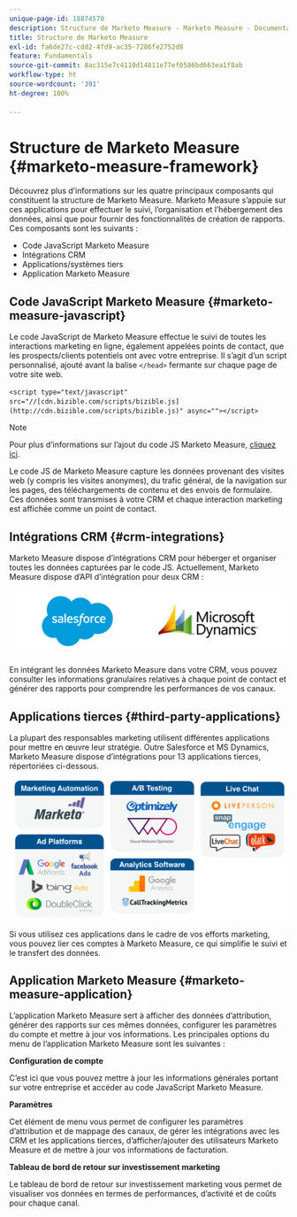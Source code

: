 ```yaml
---
unique-page-id: 18874570
description: Structure de Marketo Measure - Marketo Measure - Documentation du produit
title: Structure de Marketo Measure
exl-id: fa6de27c-cdd2-4fd9-ac35-7286fe2752d8
feature: Fundamentals
source-git-commit: 8ac315e7c4110d14811e77ef0586bd663ea1f8ab
workflow-type: ht
source-wordcount: '391'
ht-degree: 100%

---
```


# Structure de Marketo Measure {#marketo-measure-framework}

Découvrez plus d’informations sur les quatre principaux composants qui constituent la structure de Marketo Measure. Marketo Measure s’appuie sur ces applications pour effectuer le suivi, l’organisation et l’hébergement des données, ainsi que pour fournir des fonctionnalités de création de rapports. Ces composants sont les suivants :

* Code JavaScript Marketo Measure
* Intégrations CRM
* Applications/systèmes tiers
* Application Marketo Measure

## Code JavaScript Marketo Measure {#marketo-measure-javascript}

Le code JavaScript de Marketo Measure effectue le suivi de toutes les interactions marketing en ligne, également appelées points de contact, que les prospects/clients potentiels ont avec votre entreprise. Il s’agit d’un script personnalisé, ajouté avant la balise `</head>` fermante sur chaque page de votre site web.

`<script type="text/javascript" src="//[cdn.bizible.com/scripts/bizible.js](http://cdn.bizible.com/scripts/bizible.js)" async=""></script>`

>[!NOTE]
>
>Pour plus d’informations sur l’ajout du code JS Marketo Measure, [cliquez ici](/help/marketo-measure-tracking/setting-up-tracking/adding-marketo-measure-script.md).

Le code JS de Marketo Measure capture les données provenant des visites web (y compris les visites anonymes), du trafic général, de la navigation sur les pages, des téléchargements de contenu et des envois de formulaire. Ces données sont transmises à votre CRM et chaque interaction marketing est affichée comme un point de contact.

## Intégrations CRM {#crm-integrations}

Marketo Measure dispose d’intégrations CRM pour héberger et organiser toutes les données capturées par le code JS. Actuellement, Marketo Measure dispose d’API d’intégration pour deux CRM :

![](assets/1-2.png)

En intégrant les données Marketo Measure dans votre CRM, vous pouvez consulter les informations granulaires relatives à chaque point de contact et générer des rapports pour comprendre les performances de vos canaux.

## Applications tierces {#third-party-applications}

La plupart des responsables marketing utilisent différentes applications pour mettre en œuvre leur stratégie. Outre Salesforce et MS Dynamics, Marketo Measure dispose d’intégrations pour 13 applications tierces, répertoriées ci-dessous.

![](assets/2-1.png)

Si vous utilisez ces applications dans le cadre de vos efforts marketing, vous pouvez lier ces comptes à Marketo Measure, ce qui simplifie le suivi et le transfert des données.

## Application Marketo Measure {#marketo-measure-application}

L’application Marketo Measure sert à afficher des données d’attribution, générer des rapports sur ces mêmes données, configurer les paramètres du compte et mettre à jour vos informations. Les principales options du menu de l’application Marketo Measure sont les suivantes :

**Configuration de compte**

C’est ici que vous pouvez mettre à jour les informations générales portant sur votre entreprise et accéder au code JavaScript Marketo Measure.

**Paramètres**

Cet élément de menu vous permet de configurer les paramètres d’attribution et de mappage des canaux, de gérer les intégrations avec les CRM et les applications tierces, d’afficher/ajouter des utilisateurs Marketo Measure et de mettre à jour vos informations de facturation.

**Tableau de bord de retour sur investissement marketing**

Le tableau de bord de retour sur investissement marketing vous permet de visualiser vos données en termes de performances, d’activité et de coûts pour chaque canal.
